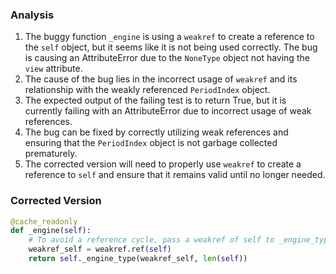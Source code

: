 ### Analysis
1. The buggy function `_engine` is using a `weakref` to create a reference to the `self` object, but it seems like it is not being used correctly. The bug is causing an AttributeError due to the `NoneType` object not having the `view` attribute.
2. The cause of the bug lies in the incorrect usage of `weakref` and its relationship with the weakly referenced `PeriodIndex` object.
3. The expected output of the failing test is to return True, but it is currently failing with an AttributeError due to incorrect usage of weak references.
4. The bug can be fixed by correctly utilizing weak references and ensuring that the `PeriodIndex` object is not garbage collected prematurely.
5. The corrected version will need to properly use `weakref` to create a reference to `self` and ensure that it remains valid until no longer needed.

### Corrected Version
```python
@cache_readonly
def _engine(self):
    # To avoid a reference cycle, pass a weakref of self to _engine_type.
    weakref_self = weakref.ref(self)
    return self._engine_type(weakref_self, len(self))
```